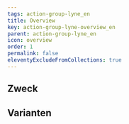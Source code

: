 ```yaml
---
tags: action-group-lyne_en
title: Overview
key: action-group-lyne-overview_en
parent: action-group-lyne_en
icon: overview
order: 1
permalink: false
eleventyExcludeFromCollections: true
---
```


## Zweck

## Varianten

